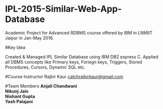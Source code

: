 # IPL-2015-Similar-Web-App-Database

Academic Project for Advanced RDBMS course offered by IBM in LNMIIT Jaipur in Jan-May 2016.

#Key Idea

Created & Managed IPL Similar Database using IBM DB2 express C.
Applied all DBMS concepts like Primary keys, Foriegn keys, Triggers, Stored Procedures, Cursors, Dynamic SQL etc.

#Course Instructor
Rajbir Kaur catchrajbirkaur@gmail.com

#Team Members
 <b>Anjali Chandwani <br>
Nikunj Jain <br>
Nishant Gupta <br>
Yash Palajani </b> <br>
